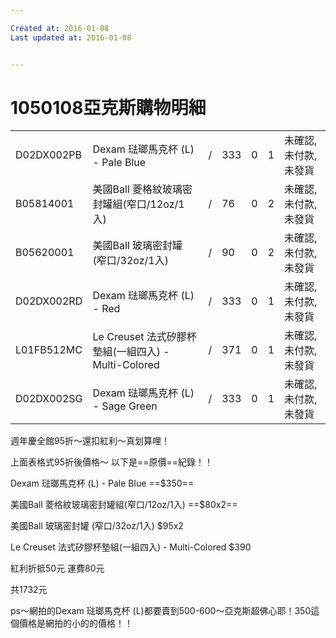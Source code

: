 ```yaml
---

Created at: 2016-01-08
Last updated at: 2016-01-08


---
```


# 1050108亞克斯購物明細


|     |     |     |     |     |     |     |
| --- | --- | --- | --- | --- | --- | --- |
| D02DX002PB | Dexam 琺瑯馬克杯 (L) - Pale Blue | /   | 333 | 0   | 1   | 未確認,未付款,未發貨 |
| B05814001 | 美國Ball 菱格紋玻璃密封罐組(窄口/12oz/1入) | /   | 76  | 0   | 2   | 未確認,未付款,未發貨 |
| B05620001 | 美國Ball 玻璃密封罐 (窄口/32oz/1入) | /   | 90  | 0   | 2   | 未確認,未付款,未發貨 |
| D02DX002RD | Dexam 琺瑯馬克杯 (L) - Red | /   | 333 | 0   | 1   | 未確認,未付款,未發貨 |
| L01FB512MC | Le Creuset 法式矽膠杯墊組(一組四入) - Multi-Colored | /   | 371 | 0   | 1   | 未確認,未付款,未發貨 |
| D02DX002SG | Dexam 琺瑯馬克杯 (L) - Sage Green | /   | 333 | 0   | 1   | 未確認,未付款,未發貨 |

週年慶全館95折～還扣紅利～真划算哩！

上面表格式95折後價格～
以下是==原價==紀錄！！

Dexam 琺瑯馬克杯 (L) - Pale Blue ==$350==

美國Ball 菱格紋玻璃密封罐組(窄口/12oz/1入) ==$80x2==

美國Ball 玻璃密封罐 (窄口/32oz/1入) $95x2

Le Creuset 法式矽膠杯墊組(一組四入) - Multi-Colored $390

紅利折抵50元
運費80元

共1732元

ps～網拍的Dexam 琺瑯馬克杯 (L)都要賣到500-600～亞克斯超佛心耶！350這個價格是網拍的小的的價格！！


